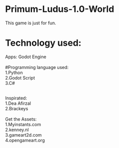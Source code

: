 # Primum-Ludus-1.0-World

This game is just for fun. <br>

# Technology used:<br>
Apps: Godot Engine <br><br>
#Programming language used:<br>
1.Python <br>
2.Godot Script <br>
3.C# <br> <br>

Inspirated:<br>
1.Dea Afirzal<br>
2.Brackeys<br> <br>
Get the Assets:<br>
1.Myinstants.com<br>
2.kenney.nl <br>
3.gameart2d.com <br>
4.opengameart.org <br><br>


